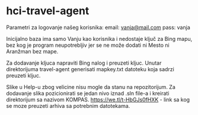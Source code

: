 # hci-travel-agent

Parametri za logovanje našeg korisnika:
email: vanja@mail.com
pass: vanja

Inicijalno baza ima samo Vanju kao korisnika i nedostaje ključ za Bing mapu, bez kog je
program neupotrebljiv jer se ne može dodati ni Mesto ni Aranžman bez mape. 

Za dodavanje kljuca napraviti Bing nalog i preuzeti kljuc. Unutar direktorijuma travel-agent generisati 
mapkey.txt datoteku koja sadrzi preuzeti kljuc.

Slike u Help-u zbog velicine nisu mogle da stanu na repozitorijum.
Za dodavanje slika pozicionirati se jedan nivo iznad .sln file-a i kreirati direktorijum sa nazivom KOMPAS.
https://we.tl/t-HbGJs0fHXK - link sa kog se moze preuzeti arhiva sa potrebnim datotekama.

